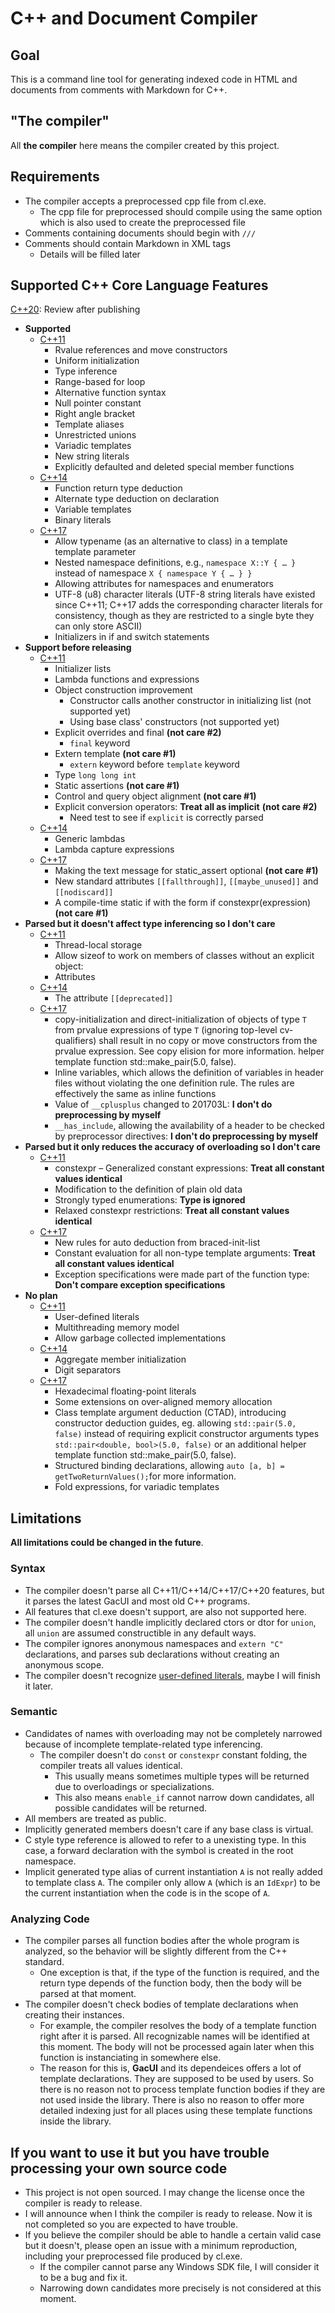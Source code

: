 # C++ and Document Compiler

## Goal

This is a command line tool for generating indexed code in HTML and documents from comments with Markdown for C++.

## "The compiler"

All **the compiler** here means the compiler created by this project.

## Requirements

- The compiler accepts a preprocessed cpp file from cl.exe.
  - The cpp file for preprocessed should compile using the same option which is also used to create the preprocessed file
- Comments containing documents should begin with `///`
- Comments should contain Markdown in XML tags
  - Details will be filled later

## Supported C++ Core Language Features

[C++20](https://en.wikipedia.org/wiki/C%2B%2B20): Review after publishing

- **Supported**
  - [C++11](https://en.wikipedia.org/wiki/C%2B%2B11)
    - Rvalue references and move constructors
    - Uniform initialization
    - Type inference
    - Range-based for loop
    - Alternative function syntax
    - Null pointer constant
    - Right angle bracket
    - Template aliases
    - Unrestricted unions
    - Variadic templates
    - New string literals
    - Explicitly defaulted and deleted special member functions
  - [C++14](https://en.wikipedia.org/wiki/C%2B%2B14)
    - Function return type deduction
    - Alternate type deduction on declaration
    - Variable templates
    - Binary literals
  - [C++17](https://en.wikipedia.org/wiki/C%2B%2B17)
    - Allow typename (as an alternative to class) in a template template parameter
    - Nested namespace definitions, e.g., `namespace X::Y { … }` instead of namespace `X { namespace Y { … } }`
    - Allowing attributes for namespaces and enumerators
    - UTF-8 (u8) character literals (UTF-8 string literals have existed since C++11; C++17 adds the corresponding character literals for consistency, though as they are restricted to a single byte they can only store ASCII)
    - Initializers in if and switch statements
- **Support before releasing**
  - [C++11](https://en.wikipedia.org/wiki/C%2B%2B11)
    - Initializer lists
    - Lambda functions and expressions
    - Object construction improvement
      - Constructor calls another constructor in initializing list (not supported yet)
      - Using base class' constructors (not supported yet)
    - Explicit overrides and final **(not care #2)**
      - `final` keyword
    - Extern template **(not care #1)**
      - `extern` keyword before `template` keyword
    - Type `long long int`
    - Static assertions **(not care #1)**
    - Control and query object alignment **(not care #1)**
    - Explicit conversion operators: **Treat all as implicit** **(not care #2)**
      - Need test to see if `explicit` is correctly parsed
  - [C++14](https://en.wikipedia.org/wiki/C%2B%2B14)
    - Generic lambdas
    - Lambda capture expressions
  - [C++17](https://en.wikipedia.org/wiki/C%2B%2B17)
    - Making the text message for static_assert optional **(not care #1)**
    - New standard attributes `[[fallthrough]]`, `[[maybe_unused]]` and `[[nodiscard]]`
    - A compile-time static if with the form if constexpr(expression) **(not care #1)**
- **Parsed but it doesn't affect type inferencing so I don't care**
  - [C++11](https://en.wikipedia.org/wiki/C%2B%2B11)
    - Thread-local storage
    - Allow sizeof to work on members of classes without an explicit object:
    - Attributes
  - [C++14](https://en.wikipedia.org/wiki/C%2B%2B14)
    - The attribute `[[deprecated]]`
  - [C++17](https://en.wikipedia.org/wiki/C%2B%2B17)
    - copy-initialization and direct-initialization of objects of type `T` from prvalue expressions of type `T` (ignoring top-level cv-qualifiers) shall result in no copy or move constructors from the prvalue expression. See copy elision for more information. helper template function std::make_pair(5.0, false).
    - Inline variables, which allows the definition of variables in header files without violating the one definition rule. The rules are effectively the same as inline functions
    - Value of `__cplusplus` changed to 201703L: **I don't do preprocessing by myself**
    - `__has_include`, allowing the availability of a header to be checked by preprocessor directives: **I don't do preprocessing by myself**
- **Parsed but it only reduces the accuracy of overloading so I don't care**
  - [C++11](https://en.wikipedia.org/wiki/C%2B%2B11)
    - constexpr – Generalized constant expressions: **Treat all constant values identical**
    - Modification to the definition of plain old data
    - Strongly typed enumerations: **Type is ignored**
    - Relaxed constexpr restrictions: **Treat all constant values identical**
  - [C++17](https://en.wikipedia.org/wiki/C%2B%2B17)
    - New rules for auto deduction from braced-init-list
    - Constant evaluation for all non-type template arguments: **Treat all constant values identical**
    - Exception specifications were made part of the function type: **Don't compare exception specifications**
- **No plan**
  - [C++11](https://en.wikipedia.org/wiki/C%2B%2B11)
    - User-defined literals
    - Multithreading memory model
    - Allow garbage collected implementations
  - [C++14](https://en.wikipedia.org/wiki/C%2B%2B14)
    - Aggregate member initialization
    - Digit separators
  - [C++17](https://en.wikipedia.org/wiki/C%2B%2B17)
    - Hexadecimal floating-point literals
    - Some extensions on over-aligned memory allocation
    - Class template argument deduction (CTAD), introducing constructor deduction guides, eg. allowing `std::pair(5.0, false)` instead of requiring explicit constructor arguments types `std::pair<double, bool>(5.0, false)` or an additional   helper template function std::make_pair(5.0, false).
    - Structured binding declarations, allowing `auto [a, b] = getTwoReturnValues();`for   more information.
    - Fold expressions, for variadic templates

## Limitations

**All limitations could be changed in the future**.

### Syntax

- The compiler doesn't parse all C++11/C++14/C++17/C++20 features, but it parses the latest GacUI and most old C++ programs.
- All features that cl.exe doesn't support, are also not supported here.
- The compiler doesn't handle implicitly declared ctors or dtor for `union`, all `union` are assumed constructible in any default ways.
- The compiler ignores anonymous namespaces and `extern "C"` declarations, and parses sub declarations without creating an anonymous scope.
- The compiler doesn't recognize [user-defined literals](https://en.cppreference.com/w/cpp/language/user_literal), maybe I will finish it later.

### Semantic

- Candidates of names with overloading may not be completely narrowed because of incomplete template-related type inferencing.
  - The compiler doesn't do `const` or `constexpr` constant folding, the compiler treats all values identical.
    - This usually means sometimes multiple types will be returned due to overloadings or specializations.
    - This also means `enable_if` cannot narrow down candidates, all possible candidates will be returned.
- All members are treated as public.
- Implicitly generated members doesn't care if any base class is virtual.
- C style type reference is allowed to refer to a unexisting type. In this case, a forward declaration with the symbol is created in the root namespace.
- Implicit generated type alias of current instantiation `A` is not really added to template class `A`. The compiler only allow `A` (which is an `IdExpr`) to be the current instantiation when the code is in the scope of `A`.

### Analyzing Code

- The compiler parses all function bodies after the whole program is analyzed, so the behavior will be slightly different from the C++ standard.
  - One exception is that, if the type of the function is required, and the return type depends of the function body, then the body will be parsed at that moment.
- The compiler doesn't check bodies of template declarations when creating their instances.
  - For example, the compiler resolves the body of a template function right after it is parsed. All recognizable names will be identified at this moment. The body will not be processed again later when this function is instanciating in somewhere else.
  - The reason for this is, **GacUI** and its dependeices offers a lot of template declarations. They are supposed to be used by users. So there is no reason not to process template function bodies if they are not used inside the library. There is also no reason to offer more detailed indexing just for all places using these template functions inside the library.

## If you want to use it but you have trouble processing your own source code

- This project is not open sourced. I may change the license once the compiler is ready to release.
- I will announce when I think the compiler is ready to release. Now it is not completed so you are expected to have trouble.
- If you believe the compiler should be able to handle a certain valid case but it doesn't, please open an issue with a minimum reproduction, including your preprocessed file produced by cl.exe.
  - If the compiler cannot parse any Windows SDK file, I will consider it to be a bug and fix it.
  - Narrowing down candidates more precisely is not considered at this moment.

